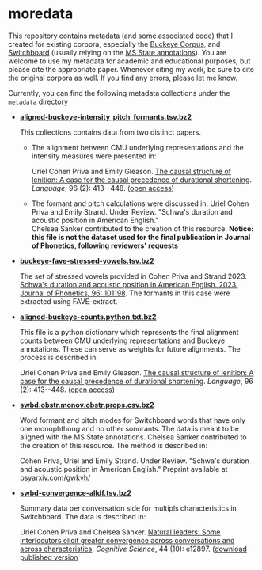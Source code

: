 # moredata

This repository contains metadata (and some associated code) that I
created for existing corpora, especially the [Buckeye
Corpus](https://buckeyecorpus.osu.edu/), and
[Switchboard](https://catalog.ldc.upenn.edu/LDC97S62) (usually relying
on the [MS State annotations](https://www.isip.piconepress.com/projects/switchboard/)). You
are welcome to use my metadata for academic and educational purposes,
but please cite the appropriate paper. Whenever citing my work, be
sure to cite the original corpora as well. If you find any errors,
please let me know.

Currently, you can find the following metadata collections under the `metadata` directory

* [**aligned-buckeye-intensity_pitch_formants.tsv.bz2**](https://github.com/ucpresearch/moredata/blob/master/metadata/aligned-buckeye-intensity_pitch_formants.tsv.bz2)

    This collections contains data from two distinct papers. 
	
	- The alignment between CMU underlying representations and the intensity measures were presented in:
	
	    Uriel Cohen Priva and Emily Gleason. [The causal structure of lenition: A case for the causal precedence of durational shortening](http://dx.doi.org/10.1353/lan.2020.0025). *Language*, 96 (2): 413--448. ([open access](https://urielcpublic.s3.amazonaws.com/CohenPriva_Gleason-2020-Language.html))

	- The formant and pitch calculations were discussed in. Uriel Cohen Priva and Emily Strand. Under Review. "Schwa's duration and acoustic position in American English."  
	  Chelsea Sanker contributed to the creation of this resource. **Notice: this file is not the dataset used for the final publication in Journal of Phonetics, following reviewers' requests**

* [**buckeye-fave-stressed-vowels.tsv.bz2**](https://github.com/ucpresearch/moredata/blob/master/metadata/buckeye-fave-stressed-vowels.tsv.bz2)

    The set of stressed vowels provided in Cohen Priva and Strand 2023. [Schwa's duration and acoustic position in American 
    English. 2023. Journal of Phonetics, 96: 101198](http://dx.doi.org/10.1016/j.wocn.2022.101198). The formants in this case were extracted using FAVE-extract.


* [**aligned-buckeye-counts.python.txt.bz2**](https://github.com/ucpresearch/moredata/blob/master/metadata/aligned-buckeye-counts.python.txt.bz2)

	This file is a python dictionary which represents the final alignment counts between CMU underlying representations and Buckeye annotations. These can serve as weights for future alignments. The process is described in:
	
    Uriel Cohen Priva and Emily Gleason. [The causal structure of lenition: A case for the causal precedence of durational shortening](http://dx.doi.org/10.1353/lan.2020.0025). *Language*, 96 (2): 413--448. ([open access](https://urielcpublic.s3.amazonaws.com/CohenPriva_Gleason-2020-Language.html))

	
* [**swbd.obstr.monov.obstr.props.csv.bz2**](https://github.com/ucpresearch/moredata/blob/master/metadata/swbd.obstr.monov.obstr.props.csv.bz2)

    Word formant and pitch modes for Switchboard words that have only one monophthong and no other sonorants. The data is meant to be aligned with the MS State annotations. Chelsea Sanker contributed to the creation of this resource. The method is described in:
	
	Cohen Priva, Uriel and Emily Strand. Under Review. "Schwa's duration and acoustic position in American English." Preprint available at [psyarxiv.com/gwkvh/](https://psyarxiv.com/gwkvh/)

* [**swbd-convergence-alldf.tsv.bz2**](https://github.com/ucpresearch/moredata/blob/master/metadata/swbd-convergence-alldf.tsv.bz2)

    Summary data per conversation side for multipls characteristics in Switchboard. The data is described in:
	
	Uriel Cohen Priva and Chelsea Sanker. [Natural leaders: Some interlocutors elicit greater convergence across conversations and across characteristics](http://dx.doi.org/10.1111/cogs.12897). *Cognitive Science*, 44 (10): e12897. ([download published version](https://urielcpublic.s3.amazonaws.com/papers/CohenPriva_Sanker-Cognitive_Science-Natural_Leaders.pdf)

